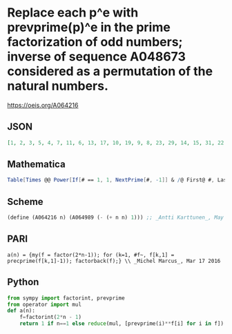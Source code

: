 # Replace each p^e with prevprime\(p\)^e in the prime factorization of odd numbers; inverse of sequence A048673 considered as a permutation of the natural numbers\.
https://oeis.org/A064216
## JSON
```JSON
[1, 2, 3, 5, 4, 7, 11, 6, 13, 17, 10, 19, 9, 8, 23, 29, 14, 15, 31, 22, 37, 41, 12, 43, 25, 26, 47, 21, 34, 53, 59, 20, 33, 61, 38, 67, 71, 18, 35, 73, 16, 79, 39, 46, 83, 55, 58, 51, 89, 28, 97, 101, 30, 103, 107, 62, 109, 57, 44, 65, 49, 74, 27, 113, 82, 127, 85, 24, 131]
```
## Mathematica
```Mathematica
Table[Times @@ Power[If[# == 1, 1, NextPrime[#, -1]] & /@ First@ #, Last@ #] &@ Transpose@ FactorInteger[2 n - 1], {n, 69}] (* _Michael De Vlieger_, Dec 18 2014, revised Mar 17 2016 *)
```
## Scheme
```Scheme
(define (A064216 n) (A064989 (- (+ n n) 1))) ;; _Antti Karttunen_, May 12 2014
```
## PARI
```PARI
a(n) = {my(f = factor(2*n-1)); for (k=1, #f~, f[k,1] = precprime(f[k,1]-1)); factorback(f);} \\ _Michel Marcus_, Mar 17 2016
```
## Python
```Python
from sympy import factorint, prevprime
from operator import mul
def a(n):
    f=factorint(2*n - 1)
    return 1 if n==1 else reduce(mul, [prevprime(i)**f[i] for i in f]) # _Indranil Ghosh_, May 13 2017
```
